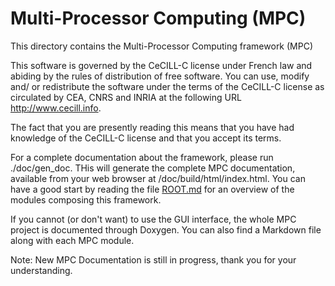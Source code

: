 Multi-Processor Computing (MPC)
===============================

This directory contains the Multi-Processor Computing framework (MPC)

This software is governed by the CeCILL-C license under French law
and abiding by the rules of distribution of free software.  You can
use, modify and/ or redistribute the software under the terms of
the CeCILL-C license as circulated by CEA, CNRS and INRIA at the
following URL http://www.cecill.info.

The fact that you are presently reading this means that you have
had knowledge of the CeCILL-C license and that you accept its
terms.

For a complete documentation about the framework, please run ./doc/gen_doc.
THis will generate the complete MPC documentation, available from your web
browser at /doc/build/html/index.html. You can have a good start by reading the
file [ROOT.md](./mpcframework/ROOT.md) for an overview of the modules composing
this framework.

If you cannot (or don't want) to use the GUI interface, the whole MPC project is
documented through Doxygen. You can also find a Markdown file along with each
MPC module.

Note: New MPC Documentation is still in progress, thank you for your understanding.
